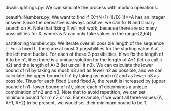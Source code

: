 diwaliLightings.py: We can simulate the process with modulo operations.

beautifulNumbers.py: We want to find if (X^(N+1)-1)/(X-1)==A has an integer answer. Since the derivative is always positive, we can fix N and binary search on X. Note that fixing X will not work, because there are so many possibilities for X, whereas N can only take values in the range \[2,64].

partitioningNumber.cpp: We iterate over all possible length of the sequence L. For a fixed L, there are at most 3 possibilities for the starting value A at the left most bucket. For each of these 3 possibilities, if we fix the length of A to be n1, then there is a unique solution for the length of A+1 (let us call it n2) and the length of A+2 (let us call it n3). We can calculate the lower bound of n1 by taking as much n3 and as fewer n2 as possible, and we can calculate the upper bound of n1 by taking as much n2 and as fewer n3 as possible. Thus for each fixed L and fixed A, the result is increased by (upper bound of n1- lower bound of n1), since each n1 determines a unique combination of n2 and n3. Note that to avoid repetition, we can set minimum bound for n1,n2 or n3. For example, if we want all three values (A, A+1, A+2) to be present, we would set their minimum bound to be 1. 
